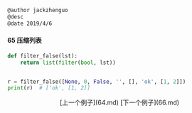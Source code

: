 ```markdown
@author jackzhenguo
@desc 
@date 2019/4/6
```

#### 65 压缩列表

```python
def filter_false(lst):
    return list(filter(bool, lst))


r = filter_false([None, 0, False, '', [], 'ok', [1, 2]])
print(r)  # ['ok', [1, 2]]

```

<center>[上一个例子](64.md)    [下一个例子](66.md)</center>